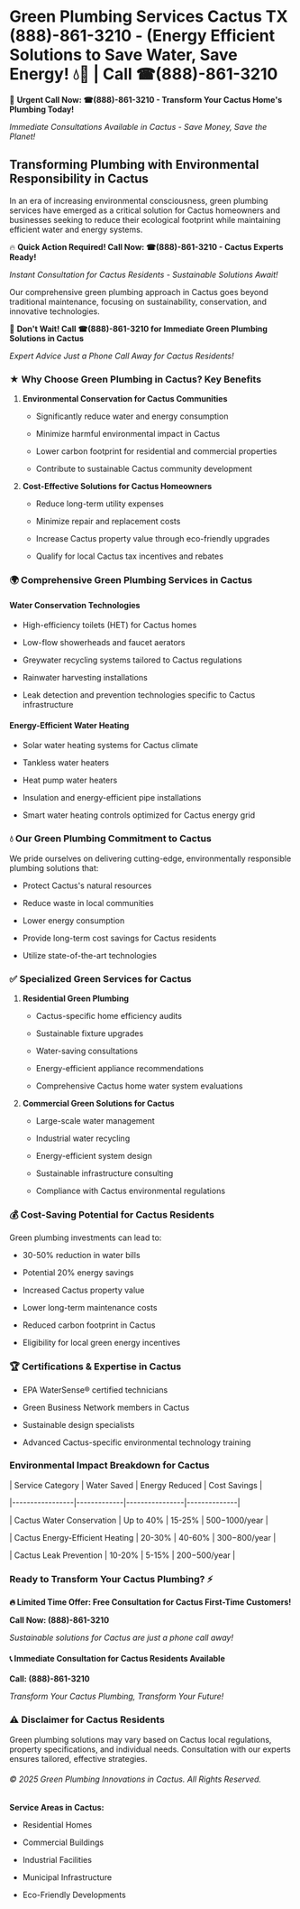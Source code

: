# Green Plumbing Services Cactus TX (888)-861-3210 - (Energy Efficient Solutions to Save Water, Save Energy! 💧🌿 | Call ☎(888)-861-3210

🚨 **Urgent Call Now: ☎(888)-861-3210 - Transform Your Cactus Home's Plumbing Today!**
*Immediate Consultations Available in Cactus - Save Money, Save the Planet!*

## Transforming Plumbing with Environmental Responsibility in Cactus

In an era of increasing environmental consciousness, green plumbing services have emerged as a critical solution for Cactus homeowners and businesses seeking to reduce their ecological footprint while maintaining efficient water and energy systems. 

🔥 **Quick Action Required! Call Now: ☎(888)-861-3210 - Cactus Experts Ready!**
*Instant Consultation for Cactus Residents - Sustainable Solutions Await!*

Our comprehensive green plumbing approach in Cactus goes beyond traditional maintenance, focusing on sustainability, conservation, and innovative technologies.

🚨 **Don't Wait! Call ☎(888)-861-3210 for Immediate Green Plumbing Solutions in Cactus**
*Expert Advice Just a Phone Call Away for Cactus Residents!*

### ★ Why Choose Green Plumbing in Cactus? Key Benefits

1. **Environmental Conservation for Cactus Communities** 
   - Significantly reduce water and energy consumption
   - Minimize harmful environmental impact in Cactus
   - Lower carbon footprint for residential and commercial properties
   - Contribute to sustainable Cactus community development

2. **Cost-Effective Solutions for Cactus Homeowners** 
   - Reduce long-term utility expenses
   - Minimize repair and replacement costs
   - Increase Cactus property value through eco-friendly upgrades
   - Qualify for local Cactus tax incentives and rebates

### 🌍 Comprehensive Green Plumbing Services in Cactus

#### Water Conservation Technologies
- High-efficiency toilets (HET) for Cactus homes
- Low-flow showerheads and faucet aerators
- Greywater recycling systems tailored to Cactus regulations
- Rainwater harvesting installations
- Leak detection and prevention technologies specific to Cactus infrastructure

#### Energy-Efficient Water Heating
- Solar water heating systems for Cactus climate
- Tankless water heaters
- Heat pump water heaters
- Insulation and energy-efficient pipe installations
- Smart water heating controls optimized for Cactus energy grid

### 💧 Our Green Plumbing Commitment to Cactus

We pride ourselves on delivering cutting-edge, environmentally responsible plumbing solutions that:
- Protect Cactus's natural resources
- Reduce waste in local communities
- Lower energy consumption
- Provide long-term cost savings for Cactus residents
- Utilize state-of-the-art technologies

### ✅ Specialized Green Services for Cactus

1. **Residential Green Plumbing**
   - Cactus-specific home efficiency audits
   - Sustainable fixture upgrades
   - Water-saving consultations
   - Energy-efficient appliance recommendations
   - Comprehensive Cactus home water system evaluations

2. **Commercial Green Solutions for Cactus**
   - Large-scale water management
   - Industrial water recycling
   - Energy-efficient system design
   - Sustainable infrastructure consulting
   - Compliance with Cactus environmental regulations

### 💰 Cost-Saving Potential for Cactus Residents

Green plumbing investments can lead to:
- 30-50% reduction in water bills
- Potential 20% energy savings
- Increased Cactus property value
- Lower long-term maintenance costs
- Reduced carbon footprint in Cactus
- Eligibility for local green energy incentives

### 🏆 Certifications & Expertise in Cactus

- EPA WaterSense® certified technicians
- Green Business Network members in Cactus
- Sustainable design specialists
- Advanced Cactus-specific environmental technology training

### Environmental Impact Breakdown for Cactus

| Service Category | Water Saved | Energy Reduced | Cost Savings |
|-----------------|-------------|----------------|--------------|
| Cactus Water Conservation | Up to 40% | 15-25% | $500-$1000/year |
| Cactus Energy-Efficient Heating | 20-30% | 40-60% | $300-$800/year |
| Cactus Leak Prevention | 10-20% | 5-15% | $200-$500/year |

### Ready to Transform Your Cactus Plumbing? ⚡

**🔥 Limited Time Offer: Free Consultation for Cactus First-Time Customers!**

**Call Now: (888)-861-3210**
*Sustainable solutions for Cactus are just a phone call away!*

#### 📞 Immediate Consultation for Cactus Residents Available

**Call: (888)-861-3210**
*Transform Your Cactus Plumbing, Transform Your Future!*

### ⚠️ Disclaimer for Cactus Residents

Green plumbing solutions may vary based on Cactus local regulations, property specifications, and individual needs. Consultation with our experts ensures tailored, effective strategies.

###### © 2025 Green Plumbing Innovations in Cactus. All Rights Reserved.

**Service Areas in Cactus:** 
- Residential Homes
- Commercial Buildings
- Industrial Facilities
- Municipal Infrastructure
- Eco-Friendly Developments